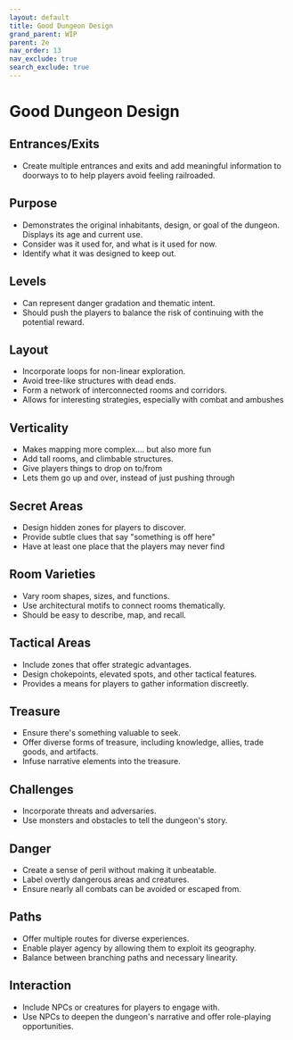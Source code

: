 ```yaml
---
layout: default
title: Good Dungeon Design
grand_parent: WIP
parent: 2e
nav_order: 13
nav_exclude: true
search_exclude: true
---
```


# Good Dungeon Design

## Entrances/Exits
  - Create multiple entrances and exits and add meaningful information to doorways to to help players avoid feeling railroaded.
  
## Purpose
  - Demonstrates the original inhabitants, design, or goal of the dungeon. Displays its age and current use.
  - Consider was it used for, and what is it used for now. 
  - Identify what it was designed to keep out.
  
## Levels
  - Can represent danger gradation and thematic intent.
  - Should push the players to balance the risk of continuing with the potential reward.
  
## Layout
  - Incorporate loops for non-linear exploration.
  - Avoid tree-like structures with dead ends.
  - Form a network of interconnected rooms and corridors.
  - Allows for interesting strategies, especially with combat and ambushes

## Verticality
  - Makes mapping more complex.... but also more fun
  - Add tall rooms, and climbable structures.
  - Give players things to drop on to/from
  - Lets them go up and over, instead of just pushing through
  
## Secret Areas
  - Design hidden zones for players to discover.
  - Provide subtle clues that say "something is off here"
  - Have at least one place that the players may never find
  
## Room Varieties
  - Vary room shapes, sizes, and functions.
  - Use architectural motifs to connect rooms thematically.
  - Should be easy to describe, map, and recall.
  
## Tactical Areas
  - Include zones that offer strategic advantages.
  - Design chokepoints, elevated spots, and other tactical features.
  - Provides a means for players to gather information discreetly.

## Treasure
  - Ensure there's something valuable to seek.
  - Offer diverse forms of treasure, including knowledge, allies, trade goods, and artifacts.
  - Infuse narrative elements into the treasure.
  
## Challenges
  - Incorporate threats and adversaries.
  - Use monsters and obstacles to tell the dungeon's story.

## Danger
  - Create a sense of peril without making it unbeatable.
  - Label overtly dangerous areas and creatures.
  - Ensure nearly all combats can be avoided or escaped from.
  
## Paths
  - Offer multiple routes for diverse experiences.
  - Enable player agency by allowing them to exploit its geography.
  - Balance between branching paths and necessary linearity.
  
## Interaction
  - Include NPCs or creatures for players to engage with.
  - Use NPCs to deepen the dungeon's narrative and offer role-playing opportunities.
